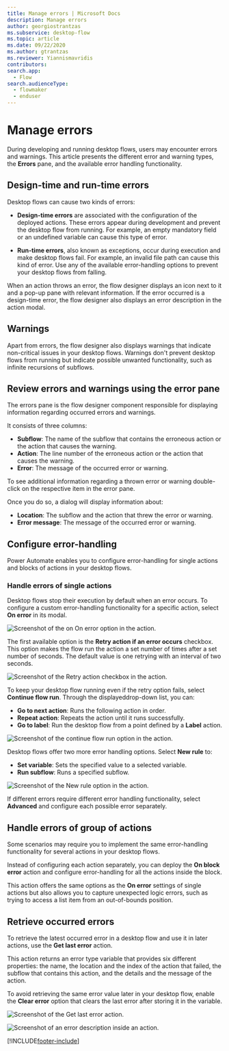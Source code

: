 ```yaml
---
title: Manage errors | Microsoft Docs
description: Manage errors
author: georgiostrantzas
ms.subservice: desktop-flow
ms.topic: article
ms.date: 09/22/2020
ms.author: gtrantzas
ms.reviewer: Yiannismavridis
contributors:
search.app: 
  - Flow
search.audienceType: 
  - flowmaker
  - enduser
---
```


# Manage errors

During developing and running desktop flows, users may encounter errors and warnings. This article presents the different error and warning types, the **Errors** pane, and the available error handling functionality.

## Design-time and run-time errors

Desktop flows can cause two kinds of errors:

- **Design-time errors** are associated with the configuration of the deployed actions. These errors appear during development and prevent the desktop flow from running. For example, an empty mandatory field or an undefined variable can cause this type of error.

- **Run-time errors**, also known as exceptions, occur during execution and make desktop flows fail. For example, an invalid file path can cause this kind of error. Use any of the available error-handling options to prevent your desktop flows from falling.

When an action throws an error, the flow designer displays an icon next to it and a pop-up pane with relevant information. If the error occurred is a design-time error,  the flow designer also displays an error description in the action modal.

## Warnings

Apart from errors, the flow designer also displays warnings that indicate non-critical issues in your desktop flows. Warnings don't prevent desktop flows from running but indicate possible unwanted functionality, such as infinite recursions of subflows.

## Review errors and warnings using the error pane

The errors pane is the flow designer component responsible for displaying information regarding occurred errors and warnings.

It consists of three columns:

- **Subflow**: The name of the subflow that contains the erroneous action or the action that causes the warning.
- **Action**: The line number of the erroneous action or the action that causes the warning.
- **Error**: The message of the occurred error or warning.

To see additional information regarding a thrown error or warning double-click on the respective item in the error pane.

Once you do so, a dialog will display information about:

- **Location**: The subflow and the action that threw the error or warning.
- **Error message**: The message of the occurred error or warning.

## Configure error-handling

Power Automate enables you to configure error-handling for single actions and blocks of actions in your desktop flows.

### Handle errors of single actions

Desktop flows stop their execution by default when an error occurs. To configure a custom error-handling functionality for a specific action, select **On error** in its modal.

![Screenshot of the on On error option in the action.](media/configuring-actions-errors/on-error-option-action.png)

The first available option is the **Retry action if an error occurs** checkbox. This option makes the flow run the action a set number of times after a set number of seconds. The default value is one retrying with an interval of two seconds.

![Screenshot of the Retry action checkbox in the action.](media/configuring-actions-errors/retry-action.png)

To keep your desktop flow running even if the retry option fails, select **Continue flow run**. Through the displayed ​drop-down list, you can:

- **Go to next action**: Runs the following action in order.
- **Repeat action**: Repeats the action until it runs successfully.
- **Go to label**: Run the desktop flow from a point defined by a **Label** action.

![Screenshot of the continue flow run option in the action.](media/configuring-actions-errors/continue-flow-run.png)

Desktop flows offer two more error handling options. Select **New rule** to:

- **Set variable**: Sets the specified value to a selected variable.
- **Run subflow**: Runs a specified subflow.

![Screenshot of the New rule option in the action.](media/configuring-actions-errors/new-rule.png)

If different errors require different error handling functionality, select **Advanced** and configure each possible error separately.

## Handle errors of group of actions

Some scenarios may require you to implement the same error-handling functionality for several actions in your desktop flows.

Instead of configuring each action separately, you can deploy the **On block error** action and configure error-handling for all the actions inside the block.

This action offers the same options as the **On error** settings of single actions but also allows you to capture unexpected logic errors, such as trying to access a list item from an out-of-bounds position.

## Retrieve occurred errors

To retrieve the latest occurred error in a desktop flow and use it in later actions, use the **Get last error** action.

This action returns an error type variable that provides six different properties: the name, the location and the index of the action that failed, the subflow that contains this action, and the details and the message of the action.

To avoid retrieving the same error value later in your desktop flow, enable the **Clear error** option that clears the last error after storing it in the variable.

![Screenshot of the Get last error action.](media\errors\get-last-error-action.png)

![Screenshot of an error description inside an action.](media\errors\error-action.png)

[!INCLUDE[footer-include](../includes/footer-banner.md)]
